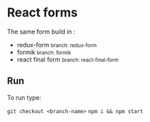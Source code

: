 # React forms

The same form build in :
- redux-form <small>branch: redux-form</small>
- formik <small>branch: formik</small>
- react final form <small>branch: react-final-form</small>

## Run
To run type:

`git checkout <branch-name>`
`npm i && npm start`

